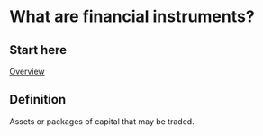 # What are financial instruments?

## Start here
[Overview](https://www.investopedia.com/terms/f/financialinstrument.asp)

## Definition 
Assets or packages of capital that may be traded. 